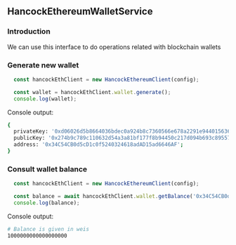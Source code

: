 ## HancockEthereumWalletService

### Introduction

We can use this interface to do operations related with blockchain wallets

### Generate new wallet

```javascript
  const hancockEthClient = new HancockEthereumClient(config);

  const wallet = hancockEthClient.wallet.generate();
  console.log(wallet);

```

Console output:
```bash
{
  privateKey: '0xd06026d5b8664036bdec0a924b8c7360566e678a2291e9440156365b040a7b83';
  publicKey: '0x274b9c789c110632d54a3a81bf177f8b94450c217d094b693c89557ff99b97d8';
  address: '0x34C54CB0d5cD1c0f5240324618adAD15ad6646AF';
}
```

### Consult wallet balance

```javascript
  const hancockEthClient = new HancockEthereumClient(config);

  const balance = await hancockEthClient.wallet.getBalance('0x34C54CB0d5cD1c0f5240324618adAD15ad6646AF');
  console.log(balance);

```

Console output:
```bash
# Balance is given in weis
1000000000000000000
```